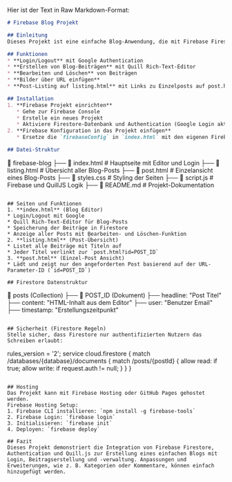 Hier ist der Text in Raw Markdown-Format:

```markdown
# Firebase Blog Projekt

## Einleitung
Dieses Projekt ist eine einfache Blog-Anwendung, die mit Firebase Firestore für die Datenspeicherung und Firebase Authentication für die Benutzeranmeldung arbeitet. Beiträge können erstellt, bearbeitet und gelöscht werden. Die Bilder für die Posts werden über eine URL eingebunden.

## Funktionen
* **Login/Logout** mit Google Authentication
* **Erstellen von Blog-Beiträgen** mit Quill Rich-Text-Editor
* **Bearbeiten und Löschen** von Beiträgen
* **Bilder über URL einfügen**
* **Post-Listing auf listing.html** mit Links zu Einzelposts auf post.html

## Installation
1. **Firebase Projekt einrichten**
   * Gehe zur Firebase Console
   * Erstelle ein neues Projekt
   * Aktiviere Firestore-Datenbank und Authentication (Google Login aktivieren)
2. **Firebase Konfiguration in das Projekt einfügen**
   * Ersetze die `firebaseConfig` in `index.html` mit den eigenen Firebase-Konfigurationsdaten.

## Datei-Struktur

```
📂 firebase-blog
 ├── 📄 index.html          # Hauptseite mit Editor und Login
 ├── 📄 listing.html        # Übersicht aller Blog-Posts
 ├── 📄 post.html           # Einzelansicht eines Blog-Posts
 ├── 📄 styles.css          # Styling der Seiten
 ├── 📄 script.js           # Firebase und QuillJS Logik
 ├── 📄 README.md           # Projekt-Dokumentation
```

## Seiten und Funktionen
1. **index.html** (Blog Editor)
* Login/Logout mit Google
* Quill Rich-Text-Editor für Blog-Posts
* Speicherung der Beiträge in Firestore
* Anzeige aller Posts mit Bearbeiten- und Löschen-Funktion
2. **listing.html** (Post-Übersicht)
* Listet alle Beiträge mit Titeln auf
* Jeder Titel verlinkt zur `post.html?id=POST_ID`
3. **post.html** (Einzel-Post Ansicht)
* Lädt und zeigt nur den angeforderten Post basierend auf der URL-Parameter-ID (`id=POST_ID`)

## Firestore Datenstruktur

```
📂 posts (Collection)
   ├── 📄 POST_ID (Dokument)
       ├── headline: "Post Titel"
       ├── content: "HTML-Inhalt aus dem Editor"
       ├── user: "Benutzer Email"
       ├── timestamp: "Erstellungszeitpunkt"
```

## Sicherheit (Firestore Regeln)
Stelle sicher, dass Firestore nur authentifizierten Nutzern das Schreiben erlaubt:

```
rules_version = '2';
service cloud.firestore {
  match /databases/{database}/documents {
    match /posts/{postId} {
      allow read: if true;
      allow write: if request.auth != null;
    }
  }
}
```

## Hosting
Das Projekt kann mit Firebase Hosting oder GitHub Pages gehostet werden.
Firebase Hosting Setup:
1. Firebase CLI installieren: `npm install -g firebase-tools`
2. Firebase Login: `firebase login`
3. Initialisieren: `firebase init`
4. Deployen: `firebase deploy`

## Fazit
Dieses Projekt demonstriert die Integration von Firebase Firestore, Authentication und Quill.js zur Erstellung eines einfachen Blogs mit Login, Beitragserstellung und -verwaltung. Anpassungen und Erweiterungen, wie z. B. Kategorien oder Kommentare, können einfach hinzugefügt werden.
```